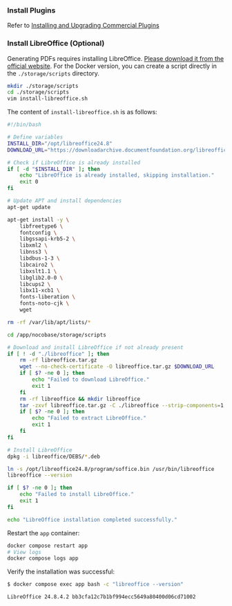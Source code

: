 ### Install Plugins

Refer to [Installing and Upgrading Commercial Plugins](/welcome/getting-started/plugin)

### Install LibreOffice (Optional)

Generating PDFs requires installing LibreOffice. [Please download it from the official website](https://www.libreoffice.org/download/download-libreoffice). For the Docker version, you can create a script directly in the `./storage/scripts` directory.

```bash
mkdir ./storage/scripts
cd ./storage/scripts
vim install-libreoffice.sh
```

The content of `install-libreoffice.sh` is as follows:

```sh
#!/bin/bash

# Define variables
INSTALL_DIR="/opt/libreoffice24.8"
DOWNLOAD_URL="https://downloadarchive.documentfoundation.org/libreoffice/old/24.8.5.2/deb/x86_64/LibreOffice_24.8.5.2_Linux_x86-64_deb.tar.gz"

# Check if LibreOffice is already installed
if [ -d "$INSTALL_DIR" ]; then
    echo "LibreOffice is already installed, skipping installation."
    exit 0
fi

# Update APT and install dependencies
apt-get update

apt-get install -y \
    libfreetype6 \
    fontconfig \
    libgssapi-krb5-2 \
    libxml2 \
    libnss3 \
    libdbus-1-3 \
    libcairo2 \
    libxslt1.1 \
    libglib2.0-0 \
    libcups2 \
    libx11-xcb1 \
    fonts-liberation \
    fonts-noto-cjk \
    wget

rm -rf /var/lib/apt/lists/*

cd /app/nocobase/storage/scripts

# Download and install LibreOffice if not already present
if [ ! -d "./libreoffice" ]; then
    rm -rf libreoffice.tar.gz
    wget --no-check-certificate -O libreoffice.tar.gz $DOWNLOAD_URL
    if [ $? -ne 0 ]; then
        echo "Failed to download LibreOffice."
        exit 1
    fi
    rm -rf libreoffice && mkdir libreoffice
    tar -zxvf libreoffice.tar.gz -C ./libreoffice --strip-components=1
    if [ $? -ne 0 ]; then
        echo "Failed to extract LibreOffice."
        exit 1
    fi
fi

# Install LibreOffice
dpkg -i libreoffice/DEBS/*.deb

ln -s /opt/libreoffice24.8/program/soffice.bin /usr/bin/libreoffice
libreoffice --version

if [ $? -ne 0 ]; then
    echo "Failed to install LibreOffice."
    exit 1
fi

echo "LibreOffice installation completed successfully."
```

Restart the `app` container:

```bash
docker compose restart app
# View logs
docker compose logs app
```

Verify the installation was successful:

```bash
$ docker compose exec app bash -c "libreoffice --version"

LibreOffice 24.8.4.2 bb3cfa12c7b1bf994ecc5649a80400d06cd71002
```
